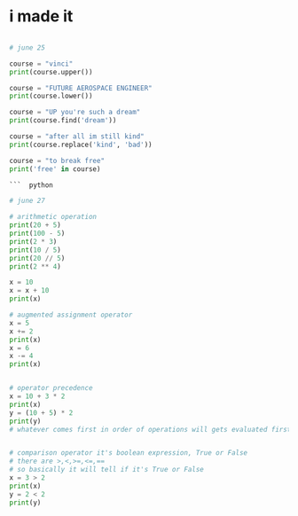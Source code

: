 # i made it
```  python

# june 25

course = "vinci"
print(course.upper())

course = "FUTURE AEROSPACE ENGINEER"
print(course.lower())

course = "UP you're such a dream"
print(course.find('dream'))

course = "after all im still kind"
print(course.replace('kind', 'bad'))

course = "to break free"
print('free' in course)

```  python

# june 27

# arithmetic operation 
print(20 + 5)
print(100 - 5)
print(2 * 3)
print(10 / 5)
print(20 // 5)
print(2 ** 4)

x = 10
x = x + 10
print(x)

# augmented assignment operator 
x = 5
x += 2
print(x)
x = 6
x -= 4
print(x)


# operator precedence 
x = 10 + 3 * 2
print(x)
y = (10 + 5) * 2
print(y)
# whatever comes first in order of operations will gets evaluated first


# comparison operator it's boolean expression, True or False
# there are >,<,>=,<=,==
# so basically it will tell if it's True or False 
x = 3 > 2
print(x)
y = 2 < 2
print(y)
